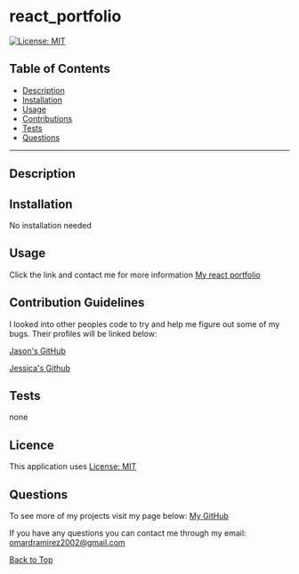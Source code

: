 # react_portfolio
[![License: MIT](https://img.shields.io/badge/License-MIT-yellow.svg)](https://opensource.org/licenses/MIT)

## Table of Contents
 
* [Description](#Description "Goto Description")
* [Installation](#Installation "Goto Installation")
* [Usage](#Usage "Goto Usage")
* [Contributions](#Contributions "Goto Contributions")
* [Tests](#Tests "Goto Tests")
* [Questions](#Questions "Goto Questions")
- - - -


## Description

## Installation

No installation needed


## Usage

Click the link and contact me for more information
[My react portfolio](https://bossylemon0.github.io/react-portfolio)



## Contribution Guidelines

I looked into other peoples code to try and help me figure out some of my bugs. Their profiles will be linked below:

[Jason's GitHub](https://github.com/jasonluxie)

[Jessica's Github](https://github.com/jessicamcg)



## Tests

none


## Licence

This application uses [License: MIT](https://opensource.org/licenses/MIT)


## Questions

To see more of my projects visit my page below:
[My GitHub](https://github.com/BossyLemon0)

If you have any questions you can contact me through my email:
omardramirez2002@gmail.com

[Back to Top](#Note_Taker "Goto top")
